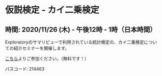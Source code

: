 # 仮説検定 - カイ二乗検定

## 時間: 2020/11/26 (木) - 午後12時 - 1時（日本時間）

Exploratoryのサマリビューで利用されている統計検定の、カイ二乗検定についての紹介セミナーを開催します。

[こちら](https://us02web.zoom.us/j/331585134?pwd=VGVyeXBRWjFMT2hESFdhSU45Z2d0dz09)よりご参加ください。（無料です！）


パスコード: 214463
